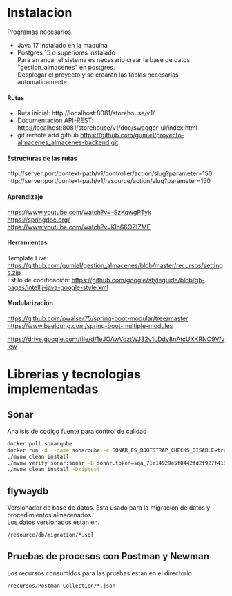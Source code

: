 # Instalacion 
Programas necesarios.  
- Java 17 instalado en la maquina  
- Postgres 15 o superiores instalado  
Para arrancar el sistema es necesario crear la base de datos "gestion_almacenes" en postgres.  
Desplegar el proyecto y se crearan las tablas necesarias automaticamente

#### Rutas
- Ruta inicial: http://localhost:8081/storehouse/v1/
- Documentacion API-REST: http://localhost:8081/storehouse/v1/doc/swagger-ui/index.html  
- git remote add github https://github.com/gumiel/proyecto-almacenes_almacenes-backend.git

#### Estructuras de las rutas  
http://server:port/context-path/v1/controller/action/slug?parameter=150  
http://server:port/context-path/v1/resource/action/slug?parameter=150  


#### Aprendizaje
https://www.youtube.com/watch?v=-SzKqwgPTyk  
https://springdoc.org/  
https://www.youtube.com/watch?v=Kln66OZIZME  

#### Herramientas
Template Live: https://github.com/gumiel/gestion_almacenes/blob/master/recursos/settings.zip  
Estilo de codificación: https://github.com/google/styleguide/blob/gh-pages/intellij-java-google-style.xml  

#### Modularizacion
https://github.com/pwalser75/spring-boot-modular/tree/master  
https://www.baeldung.com/spring-boot-multiple-modules  

https://drive.google.com/file/d/1eJOAwVdztWJ32v1LDdy8nAtcUXKRNO9V/view

# Librerias y tecnologias implementadas
## Sonar
Analisis de codigo fuente para control de calidad  
```bash 
docker pull sonarqube  
docker run -d --name sonarqube -e SONAR_ES_BOOTSTRAP_CHECKS_DISABLE=true -p 9000:9000 sonarqube:latest  
./mvnw clean install  
./mvnw verify sonar:sonar -D sonar.token=sqa_71e14929e5f0442fd2f927f4191c5d6917e9e2e7  
./mvnw clean install -Dkiptest  
```

## flywaydb
Versionador de base de datos. Esta usado para la migracion de datos y procedimientos almacenados.  
Los datos versionados estan en.  
```bash 
/resource/db/migration/*.sql
```

## Pruebas de procesos con Postman y Newman
Los recursos consumidos para las pruebas estan en el directorio  
```bash 
/recursos/Postman-Collection/*.json
```
